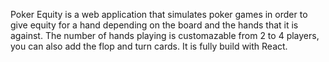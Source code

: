 Poker Equity is a web application that simulates poker games in order to give equity for a hand depending on the board and the hands that it is against. The number of hands playing is customazable from 2 to 4 players, you can also add the flop and turn cards. It is fully build with React.
